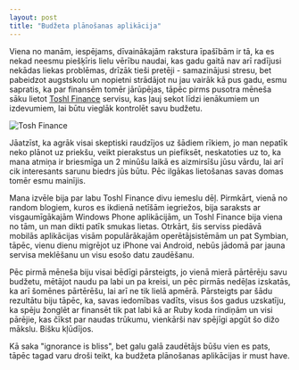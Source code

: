```yaml
---
layout: post
title: "Budžeta plānošanas aplikācija"
---
```


Viena no manām, iespējams, dīvainākajām rakstura īpašībām ir tā, ka es nekad neesmu piešķīris lielu vērību naudai, kas gadu gaitā nav arī radījusi nekādas liekas problēmas, drīzāk tieši pretēji - samazinājusi stresu, bet pabeidzot augstskolu un nopietni strādājot nu jau vairāk kā pus gadu, esmu sapratis, ka par finansēm tomēr jārūpējas, tāpēc pirms pusotra mēneša sāku lietot [Toshl Finance](https://toshl.com "Toshl Finance - Personal Finance Manager and Expance Tracker") servisu, kas ļauj sekot līdzi ienākumiem un izdevumiem, lai būtu vieglāk kontrolēt savu budžetu.

![Tosh Finance](/content/images/2014/May/toshl.png)

Jāatzīst, ka agrāk visai skeptiski raudzījos uz šādiem rīkiem, jo man nepatīk neko plānot uz priekšu, veikt pierakstus un piefiksēt, neskatoties uz to, ka mana atmiņa ir briesmīga un 2 minūšu laikā es aizmirsīšu jūsu vārdu, lai arī cik interesants sarunu biedrs jūs būtu. Pēc ilgākas lietošanas savas domas tomēr esmu mainījis.

Mana izvēle bija par labu Toshl Finance divu iemeslu dēļ. Pirmkārt, vienā no random blogiem, kuros es ikdienā netīšām iegriežos, bija saraksts ar visgaumīgākajām Windows Phone aplikācijām, un Toshl Finance bija viena no tām, un man dikti patīk smukas lietas. Otrkārt, šis serviss piedāvā mobilās aplikācijas visām populārākajām operētājsistēmām un pat Symbian, tāpēc, vienu dienu migrējot uz iPhone vai Android, nebūs jādomā par jauna servisa meklēšanu un visu esošo datu zaudēšanu.

Pēc pirmā mēneša biju visai bēdīgi pārsteigts, jo vienā mierā pārtērēju savu budžetu, mētājot naudu pa labi un pa kreisi, un pēc pirmās nedēļas izskatās, ka arī šomēnes pārtērēšu, lai arī ne tik lielā apmērā. Pārsteigts par šādu rezultātu biju tāpēc, ka, savas iedomības vadīts, visus šos gadus uzskatīju, ka spēju žonglēt ar finansēt tik pat labi kā ar Ruby koda rindiņām un visi pārējie, kas čīkst par naudas trūkumu, vienkārši nav spējīgi apgūt šo dižo mākslu. Bišku kļūdījos.

Kā saka "ignorance is bliss", bet galu galā zaudētājs būšu vien es pats, tāpēc tagad varu droši teikt, ka budžeta plānošanas aplikācijas ir must have.
